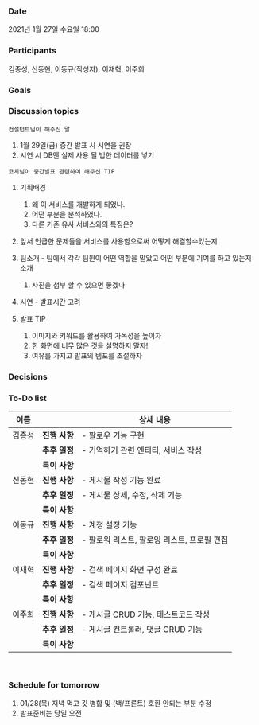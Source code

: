 ### Date  

2021년 1월 27일 수요일 18:00
</br>

### Participants

김종성, 신동현, 이동규(작성자), 이재혁, 이주희
</br>

### Goals

### Discussion topics  

`컨설턴트님이 해주신 말`

1. 1월 29일(금) 중간 발표 시 시연을 권장
2. 시연 시 DB엔 실제 사용 될 법한 데이터를 넣기

`코치님이 중간발표 관련하여 해주신 TIP`


1. 기획배경

   1. 왜 이 서비스를 개발하게 되었나.
   2. 어떤 부분을 분석하였나.
   3. 다른 기존 유사 서비스와의 특징은? 
2. 앞서 언급한 문제들을 서비스를 사용함으로써 어떻게 해결할수있는지
3. 팀소개 - 팀에서 각각 팀원이 어떤 역할을 맡았고 어떤 부분에 기여를 하고 있는지 소개
   1. 사진을 첨부 할 수 있으면 좋겠다
4. 시연 - 발표시간 고려
5. 발표 TIP

   1. 이미지와 키워드를 활용하여 가독성을 높이자
   2. 한 화면에 너무 많은 것을 설명하지 말자!
   3. 여유를 가지고 발표의 템포를 조절하자



### Decisions 

### To-Do list

| 이름   |               | 상세 내용                                   |
| ------ | ------------- | ------------------------------------------- |
| 김종성 | **진행 사항** | - 팔로우 기능 구현                          |
|        | **추후 일정** | - 기억하기 관련 엔티티, 서비스 작성         |
|        | **특이 사항** |                                             |
| 신동현 | **진행 사항** | - 게시물 작성 기능 완료                     |
|        | **추후 일정** | - 게시물 상세, 수정, 삭제 기능              |
|        | **특이 사항** |                                             |
| 이동규 | **진행 사항** | - 계정 설정 기능                            |
|        | **추후 일정** | - 팔로워 리스트, 팔로잉 리스트, 프로필 편집 |
|        | **특이 사항** |                                             |
| 이재혁 | **진행 사항** | - 검색 페이지 화면 구성 완료                |
|        | **추후 일정** | - 검색 페이지 컴포넌트                      |
|        | **특이 사항** |                                             |
| 이주희 | **진행 사항** | - 게시글 CRUD 기능, 테스트코드 작성         |
|        | **추후 일정** | - 게시글 컨트롤러, 댓글 CRUD 기능           |
|        | **특이 사항** |                                             |

</br> 

### Schedule for tomorrow 

1. 01/28(목) 저녁 먹고 깃 병합 및 (백/프론트) 호환 안되는 부분 수정
2. 발표준비는 당일 오전

</br> 





